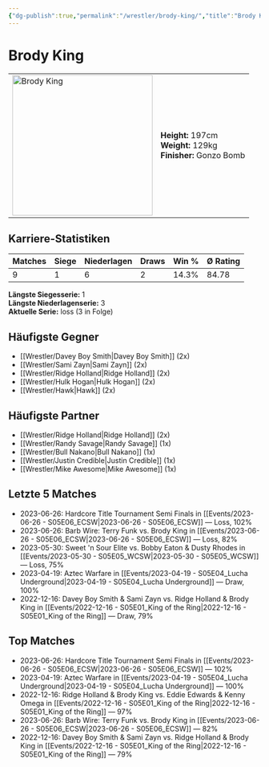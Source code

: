 ```yaml
---
{"dg-publish":true,"permalink":"/wrestler/brody-king/","title":"Brody King","tags":["wrestler"],"noteIcon":""}
---
```



# Brody King

<table>
        <tr>
        <td><img src="https://github.com/CptSpaulding1980/choke-slam-wrestling/releases/download/images/Brody_King.png" width="280" alt="Brody King"></td>
        <td>
        <b>Height:</b> 197cm<br>
        <b>Weight:</b> 129kg<br>
        <b>Finisher:</b> Gonzo Bomb<br>
        </td>
        </tr>
        </table>
        

## Karriere-Statistiken

| Matches | Siege | Niederlagen | Draws | Win % | Ø Rating |
|---------|-------|-------------|-------|-------|-----------|
| 9 | 1 | 6 | 2 | 14.3% | 84.78 |

**Längste Siegesserie:** 1<br>**Längste Niederlagenserie:** 3<br>**Aktuelle Serie:** loss (3 in Folge)


## Häufigste Gegner
- [[Wrestler/Davey Boy Smith\|Davey Boy Smith]] (2x)
- [[Wrestler/Sami Zayn\|Sami Zayn]] (2x)
- [[Wrestler/Ridge Holland\|Ridge Holland]] (2x)
- [[Wrestler/Hulk Hogan\|Hulk Hogan]] (2x)
- [[Wrestler/Hawk\|Hawk]] (2x)

## Häufigste Partner
- [[Wrestler/Ridge Holland\|Ridge Holland]] (2x)
- [[Wrestler/Randy Savage\|Randy Savage]] (1x)
- [[Wrestler/Bull Nakano\|Bull Nakano]] (1x)
- [[Wrestler/Justin Credible\|Justin Credible]] (1x)
- [[Wrestler/Mike Awesome\|Mike Awesome]] (1x)

## Letzte 5 Matches
- 2023-06-26: Hardcore Title Tournament Semi Finals in [[Events/2023-06-26 - S05E06_ECSW\|2023-06-26 - S05E06_ECSW]] — Loss, 102%
- 2023-06-26: Barb Wire: Terry Funk vs. Brody King in [[Events/2023-06-26 - S05E06_ECSW\|2023-06-26 - S05E06_ECSW]] — Loss, 82%
- 2023-05-30: Sweet 'n Sour Elite vs. Bobby Eaton & Dusty Rhodes in [[Events/2023-05-30 - S05E05_WCSW\|2023-05-30 - S05E05_WCSW]] — Loss, 75%
- 2023-04-19: Aztec Warfare in [[Events/2023-04-19 - S05E04_Lucha Underground\|2023-04-19 - S05E04_Lucha Underground]] — Draw, 100%
- 2022-12-16: Davey Boy Smith & Sami Zayn vs. Ridge Holland & Brody King in [[Events/2022-12-16 - S05E01_King of the Ring\|2022-12-16 - S05E01_King of the Ring]] — Draw, 79%

## Top Matches
- 2023-06-26: Hardcore Title Tournament Semi Finals in [[Events/2023-06-26 - S05E06_ECSW\|2023-06-26 - S05E06_ECSW]] — 102%
- 2023-04-19: Aztec Warfare in [[Events/2023-04-19 - S05E04_Lucha Underground\|2023-04-19 - S05E04_Lucha Underground]] — 100%
- 2022-12-16: Ridge Holland & Brody King vs. Eddie Edwards & Kenny Omega in [[Events/2022-12-16 - S05E01_King of the Ring\|2022-12-16 - S05E01_King of the Ring]] — 97%
- 2023-06-26: Barb Wire: Terry Funk vs. Brody King in [[Events/2023-06-26 - S05E06_ECSW\|2023-06-26 - S05E06_ECSW]] — 82%
- 2022-12-16: Davey Boy Smith & Sami Zayn vs. Ridge Holland & Brody King in [[Events/2022-12-16 - S05E01_King of the Ring\|2022-12-16 - S05E01_King of the Ring]] — 79%

